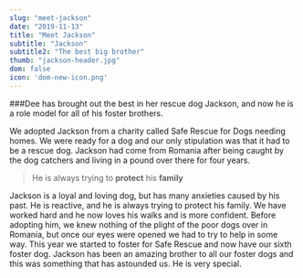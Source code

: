 ```yaml
---
slug: "meet-jackson"
date: "2019-11-13"
title: "Meet Jackson"
subtitle: "Jackson"
subtitle2: "The best big brother"
thumb: "jackson-header.jpg"
dom: false
icon: 'dom-new-icon.png'
---
```


###Dee has brought out the best in her rescue dog Jackson, and now he is a role model for all of his foster brothers.  

We adopted Jackson from a charity called Safe Rescue for Dogs needing homes. We were ready for a dog and our only stipulation was that it had to be a rescue dog. Jackson had come from Romania after being caught by the dog catchers and living in a pound over there for four years. 

> He is always trying to **protect** his **family**

Jackson is a loyal and loving dog, but has many anxieties caused by his past. He is reactive, and he is always trying to protect his family. We have worked hard and he now loves his walks and is more confident. Before adopting him, we knew nothing of the plight of the poor dogs over in Romania, but once our eyes were opened we had to try to help in some way. This year we started to foster for Safe Rescue and now have our sixth foster dog. Jackson has been an amazing brother to all our foster dogs and this was something that has astounded us. He is very special. 